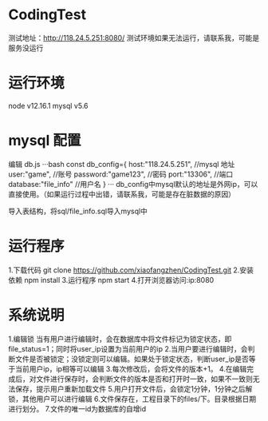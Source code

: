 # CodingTest
测试地址：http://118.24.5.251:8080/
测试环境如果无法运行，请联系我，可能是服务没运行
# 运行环境
node v12.16.1
mysql v5.6
# mysql 配置

编辑 db.js
···bash
const db_config={
    host:"118.24.5.251",	//mysql 地址
    user:"game",			//账号
    password:"game123",		//密码
    port:"13306",			//端口
    database:"file_info"	//用户名
}
···
db_config中mysql默认的地址是外网ip，可以直接使用。（如果运行过程中出错，请联系我，可能是存在脏数据的原因）

导入表结构，将sql/file_info.sql导入mysql中
# 运行程序
1.下载代码
git clone https://github.com/xiaofangzhen/CodingTest.git
2.安装依赖
npm install
3.运行程序
npm start
4.打开浏览器访问:ip:8080

# 系统说明
1.编辑锁
当有用户进行编辑时，会在数据库中将文件标记为锁定状态，即file_status=1；同时将user_ip设置为当前用户的ip
2.当用户要进行编辑时，会判断文件是否被锁定；没锁定则可以编辑。如果处于锁定状态，判断user_ip是否等于当前用户ip，ip相等可以编辑
3.每次修改后，会将文件的版本+1。
4.在编辑完成后，对文件进行保存时，会判断文件的版本是否和打开时一致，如果不一致则无法保存，提示用户重新加载文件
5.用户打开文件后，会锁定1分钟，1分钟之后解锁，其他用户可以进行编辑
6.文件保存在，工程目录下的files/下。目录根据日期进行划分。
7.文件的唯一id为数据库的自增id
